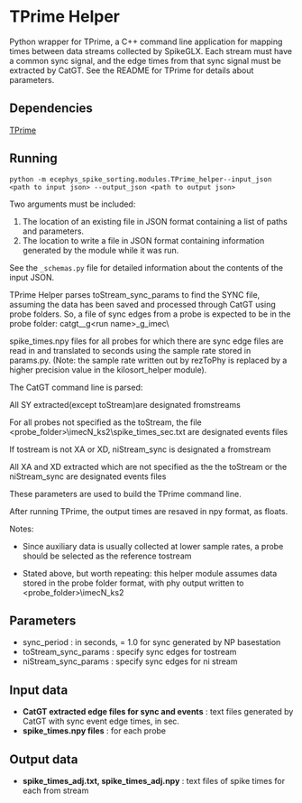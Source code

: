 TPrime Helper
==============
Python wrapper for TPrime, a C++ command line application for mapping times between data streams collected by SpikeGLX. Each stream must have a common sync signal, and the edge times from that sync signal must be extracted by CatGT. See the README for TPrime for details about parameters.

Dependencies
------------
[TPrime](https://billkarsh.github.io/SpikeGLX/)

Running
-------
```
python -m ecephys_spike_sorting.modules.TPrime_helper--input_json <path to input json> --output_json <path to output json>
```
Two arguments must be included:
1. The location of an existing file in JSON format containing a list of paths and parameters.
2. The location to write a file in JSON format containing information generated by the module while it was run.

See the `_schemas.py` file for detailed information about the contents of the input JSON.

TPrime Helper parses toStream_sync_params to find the SYNC file, assuming the data has been saved and processed through CatGT using probe folders. So, a file of sync edges from a probe is expected to be in the probe folder:
catgt_<run name>_g<gate>\<run name>_g<gate>_imec<probe index>\

spike_times.npy files for all probes for which there are sync edge files are read in and translated to seconds using the sample rate stored in params.py. (Note: the sample rate written out by rezToPhy is replaced by a higher precision value in the kilosort_helper module).

The CatGT command line is parsed:

All SY extracted(except toStream)are designated fromstreams

For all probes not specified as the toStream, the file <probe_folder>\imecN_ks2\spike_times_sec.txt are designated events files

If tostream is not XA or XD, niStream_sync is designated a fromstream

All XA and XD extracted which are not specified as the the toStream or the niStream_sync are designated events files

These parameters are used to build the TPrime command line.

After running TPrime, the output times are resaved in npy format, as floats.

Notes:
- Since auxiliary data is usually collected at lower sample rates, a probe should be selected as the reference tostream

- Stated above, but worth repeating: this helper module assumes data stored in the probe folder format, with phy output written to <probe_folder>\imecN_ks2

Parameters
----------
- sync_period : in seconds, = 1.0 for sync generated by NP basestation
- toStream_sync_params : specify sync edges for tostream
- niStream_sync_params : specify sync edges for ni stream 

Input data
----------
- **CatGT extracted edge files for sync and events** : text files generated by CatGT with sync event edge times, in sec.
- **spike_times.npy files** : for each probe

Output data
-----------
- **spike_times_adj.txt, spike_times_adj.npy** : text files of spike times for each from stream